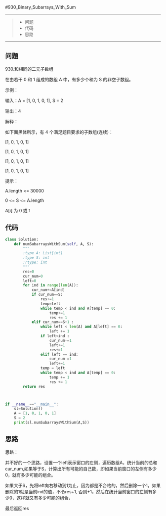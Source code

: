 #930_Binary_Subarrays_With_Sum

------

> - 问题
> - 代码
> - 思路

------

## 问题

 930.和相同的二元子数组

 

在由若干 0 和 1  组成的数组 A 中，有多少个和为 S 的非空子数组。

 

示例：

 

输入：A = [1, 0, 1, 0, 1], S = 2

输出：4

解释：

如下面黑体所示，有 4 个满足题目要求的子数组(连续)：

[1, 0, 1, 0, 1]

[1, 0, 1, 0, 1]

[1, 0, 1, 0, 1]

[1, 0, 1, 0, 1]

 

提示：

 

A.length <= 30000

0 <= S <= A.length

A[i] 为 0 或 1

## 代码

```python
class Solution:
    def numSubarraysWithSum(self, A, S):
        """
        :type A: List[int]
        :type S: int
        :rtype: int
        """
        res=0
        cur_num=0
        left=0
        for ind in range(len(A)):
            cur_num+=A[ind]
            if cur_num==S:
                res+=1
                temp=left
                while temp < ind and A[temp] == 0:
                    temp+=1
                    res += 1
            elif cur_num==S+1 :
                while left < len(A) and A[left] == 0:
                    left += 1
                if left<ind :
                    cur_num-=1
                    left+=1
                    res+=1
                elif left == ind:
                    cur_num-=1
                    left+=1
                temp = left
                while temp < ind and A[temp] == 0:
                    temp += 1
                    res += 1
        return res



if __name__=="__main__":
    sl=Solution()
    A = [1, 0, 1, 0, 1]
    S = 2
    print(sl.numSubarraysWithSum(A,S))
```

## 思路

思路：

并不好的一个思路，设置一个left表示窗口的左侧，遍历数组A，统计当前的总和cur_num,如果等于S，计算出所有可能的自己数，即如果当前窗口的左侧有多少0，就有多少可能的组合。

如果大于S，先将left向右移动到1为止，因为都是不合格的，然后删除一个1，如果删除的1就是当前ind的值，不令res+1, 否则+1，然后在统计当前窗口的左侧有多少0，这样就又有多少可能的组合，

最后返回res

 